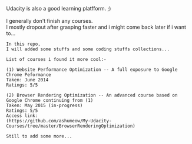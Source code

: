 Udacity is also a good learning platfform. ;) <br>
<br>
I generally don't finish any courses. <br>
I mostly dropout after grasping faster and i might come back later if i want to...
```
In this repo,
I will added some stuffs and some coding stuffs collections...
```
```
List of courses i found it more cool:-

(1) Website Performance Optimization -- A full exposure to Google Chrome Peformance
Taken: June 2014
Ratings: 5/5

(2) Browser Rendering Optimization -- An advanced course based on Google Chrome continuing from (1)
Taken: May 2015 (in-progress)
Ratings: 5/5
Access link:
(https://github.com/ashumeow/My-Udacity-Courses/tree/master/BrowserRenderingOptimization)

Still to add some more...
```
